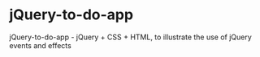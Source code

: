 # jQuery-to-do-app
jQuery-to-do-app - jQuery + CSS + HTML, to illustrate the use of jQuery events and effects
